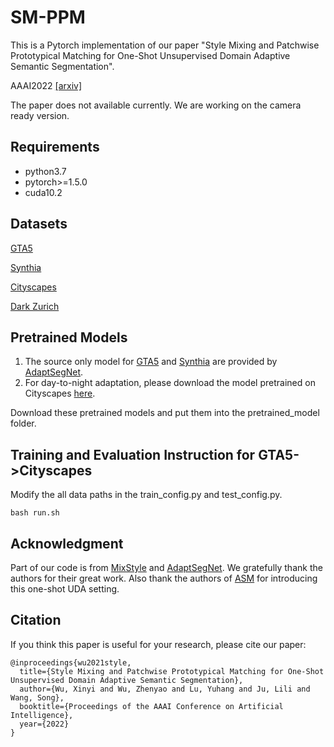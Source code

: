 # SM-PPM
This is a Pytorch implementation of our paper "Style Mixing and Patchwise Prototypical Matching for One-Shot Unsupervised Domain Adaptive Semantic Segmentation".

AAAI2022 [[arxiv]]()

The paper does not available currently. We are working on the camera ready version.

## Requirements
* python3.7
* pytorch>=1.5.0
* cuda10.2
## Datasets
[GTA5](https://download.visinf.tu-darmstadt.de/data/from_games/)

[Synthia](http://synthia-dataset.net/downloads/)

[Cityscapes](https://www.cityscapes-dataset.com/)

[Dark Zurich](https://www.trace.ethz.ch/publications/2019/GCMA_UIoU/)

## Pretrained Models
1. The source only model for [GTA5](https://www.dropbox.com/s/jmxw7x0e2h2rh35/GTA5_baseline.pth?dl=0) and [Synthia](https://www.dropbox.com/s/dwc9wao0rj7pewz/SYNTHIA_baseline.pth?dl=0) are provided by [AdaptSegNet](https://github.com/wasidennis/AdaptSegNet). 
2. For day-to-night adaptation, please download the model pretrained on Cityscapes [here](https://www.dropbox.com/s/j21pbunecdvpv8z/Cityscapes_baseline.pth?dl=0).

Download these pretrained models and put them into the pretrained_model folder.


## Training and Evaluation Instruction for GTA5->Cityscapes
Modify the all data paths in the train_config.py and test_config.py. 

```
bash run.sh
```

## Acknowledgment
Part of our code is from [MixStyle](https://github.com/KaiyangZhou/mixstyle-release) and [AdaptSegNet](https://github.com/wasidennis/AdaptSegNet).
We gratefully thank the authors for their great work.
Also thank the authors of [ASM](https://github.com/RoyalVane/ASM) for introducing this one-shot UDA setting.

## Citation
If you think this paper is useful for your research, please cite our paper:

```
@inproceedings{wu2021style,
  title={Style Mixing and Patchwise Prototypical Matching for One-Shot Unsupervised Domain Adaptive Semantic Segmentation},
  author={Wu, Xinyi and Wu, Zhenyao and Lu, Yuhang and Ju, Lili and Wang, Song},
  booktitle={Proceedings of the AAAI Conference on Artificial Intelligence},
  year={2022}
}
```
